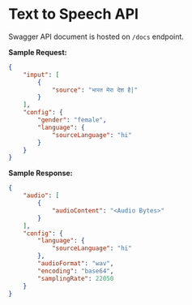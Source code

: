 # Text to Speech API


Swagger API document is hosted on `/docs` endpoint.

**Sample Request:**
```json
{
    "input": [
        {
            "source": "भारत मेरा देश है|"
        }
    ],
    "config": {
        "gender": "female",
        "language": {
            "sourceLanguage": "hi"
        }
    }
}
```

**Sample Response:**
```json
{
    "audio": [
        {
            "audioContent": "<Audio Bytes>"
        }
    ],
    "config": {
        "language": {
            "sourceLanguage": "hi"
        },
        "audioFormat": "wav",
        "encoding": "base64",
        "samplingRate": 22050
    }
}
```